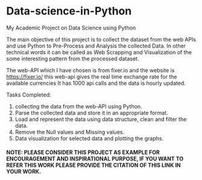 # Data-science-in-Python
My Academic Project on Data Science using Python 

The main objective of this project is to collect the dataset from the web APIs
and use Python to Pre-Process and Analysis the collected Data. In other technical
words it can be called as Web Scrapping and Visualization of the some interesting
pattern from the processed dataset.

The web-API which I have chosen is from fixer.io and the website is https://fixer.io/
this web-api gives the real time exchange rate for the available currencies
It has 1000 api calls and the data is hourly updated.

Tasks Completed:
1. collecting the data from the web-API using Python. 
2. Parse the collected data and store it in an appropriate format.
3. Load and represent the data using data structure, clean and filter the data.
4. Remove the Null values and Missing values.
5. Data visualization for selected data and plotting the graphs.

#### NOTE: PLEASE CONSIDER THIS PROJECT AS EXAMPLE FOR ENCOURAGEMENT AND INSPIRATIONAL PURPOSE, IF YOU WANT TO REFER THIS WORK PLEASE PROVIDE THE CITATION OF THIS LINK IN YOUR WORK.
